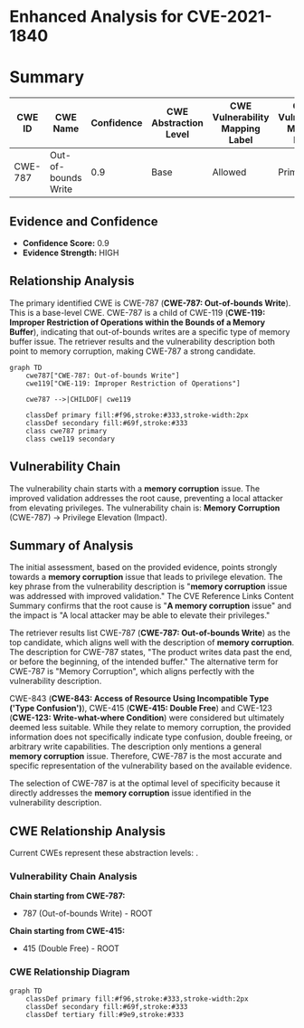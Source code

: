 # Enhanced Analysis for CVE-2021-1840

# Summary
| CWE ID  | CWE Name                      | Confidence | CWE Abstraction Level | CWE Vulnerability Mapping Label | CWE-Vulnerability Mapping Notes |
|---------|-------------------------------|------------|-----------------------|---------------------------------|---------------------------------|
| CWE-787 | Out-of-bounds Write         | 0.9        | Base                  | Allowed                        | Primary CWE                     |

## Evidence and Confidence

*   **Confidence Score:** 0.9
*   **Evidence Strength:** HIGH

## Relationship Analysis
The primary identified CWE is CWE-787 (**CWE-787: Out-of-bounds Write**). This is a base-level CWE. CWE-787 is a child of CWE-119 (**CWE-119: Improper Restriction of Operations within the Bounds of a Memory Buffer**), indicating that out-of-bounds writes are a specific type of memory buffer issue. The retriever results and the vulnerability description both point to memory corruption, making CWE-787 a strong candidate.

```mermaid
graph TD
    cwe787["CWE-787: Out-of-bounds Write"]
    cwe119["CWE-119: Improper Restriction of Operations"]

    cwe787 -->|CHILDOF| cwe119

    classDef primary fill:#f96,stroke:#333,stroke-width:2px
    classDef secondary fill:#69f,stroke:#333
    class cwe787 primary
    class cwe119 secondary
```

## Vulnerability Chain
The vulnerability chain starts with a **memory corruption** issue. The improved validation addresses the root cause, preventing a local attacker from elevating privileges. The vulnerability chain is: **Memory Corruption** (CWE-787) -> Privilege Elevation (Impact).

## Summary of Analysis
The initial assessment, based on the provided evidence, points strongly towards a **memory corruption** issue that leads to privilege elevation. The key phrase from the vulnerability description is "**memory corruption** issue was addressed with improved validation." The CVE Reference Links Content Summary confirms that the root cause is "**A memory corruption** issue" and the impact is "A local attacker may be able to elevate their privileges."

The retriever results list CWE-787 (**CWE-787: Out-of-bounds Write**) as the top candidate, which aligns well with the description of **memory corruption**. The description for CWE-787 states, "The product writes data past the end, or before the beginning, of the intended buffer." The alternative term for CWE-787 is "Memory Corruption", which aligns perfectly with the vulnerability description.

CWE-843 (**CWE-843: Access of Resource Using Incompatible Type ('Type Confusion')**), CWE-415 (**CWE-415: Double Free**) and CWE-123 (**CWE-123: Write-what-where Condition**) were considered but ultimately deemed less suitable. While they relate to memory corruption, the provided information does not specifically indicate type confusion, double freeing, or arbitrary write capabilities. The description only mentions a general **memory corruption** issue. Therefore, CWE-787 is the most accurate and specific representation of the vulnerability based on the available evidence.

The selection of CWE-787 is at the optimal level of specificity because it directly addresses the **memory corruption** issue identified in the vulnerability description.


## CWE Relationship Analysis

Current CWEs represent these abstraction levels: .


### Vulnerability Chain Analysis

**Chain starting from CWE-787:**
- 787 (Out-of-bounds Write) - ROOT


**Chain starting from CWE-415:**
- 415 (Double Free) - ROOT



### CWE Relationship Diagram

```mermaid
graph TD
    classDef primary fill:#f96,stroke:#333,stroke-width:2px
    classDef secondary fill:#69f,stroke:#333
    classDef tertiary fill:#9e9,stroke:#333
```